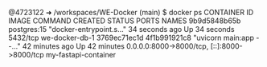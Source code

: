 @4723122 ➜ /workspaces/WE-Docker (main) $ docker ps
CONTAINER ID   IMAGE          COMMAND                  CREATED          STATUS          PORTS                                         NAMES
9b9d5848b65b   postgres:15    "docker-entrypoint.s…"   34 seconds ago   Up 34 seconds   5432/tcp                                      we-docker-db-1
3769ec71ec1d   4f1b991921c8   "uvicorn main:app --…"   42 minutes ago   Up 42 minutes   0.0.0.0:8000->8000/tcp, [::]:8000->8000/tcp   my-fastapi-container
